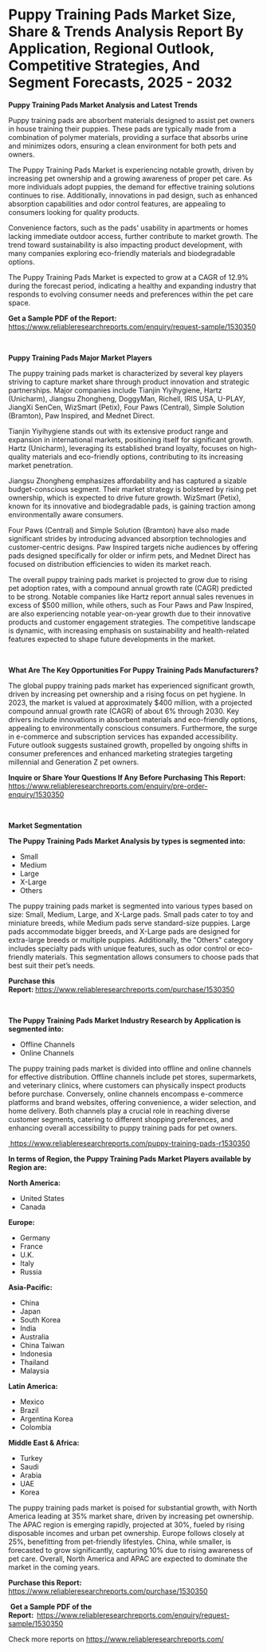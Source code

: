 <p><h1>Puppy Training Pads Market Size, Share & Trends Analysis Report By Application, Regional Outlook, Competitive Strategies, And Segment Forecasts, 2025 - 2032</h1></p><p><strong>Puppy Training Pads Market Analysis and Latest Trends</strong></p>
<p><p>Puppy training pads are absorbent materials designed to assist pet owners in house training their puppies. These pads are typically made from a combination of polymer materials, providing a surface that absorbs urine and minimizes odors, ensuring a clean environment for both pets and owners. </p><p>The Puppy Training Pads Market is experiencing notable growth, driven by increasing pet ownership and a growing awareness of proper pet care. As more individuals adopt puppies, the demand for effective training solutions continues to rise. Additionally, innovations in pad design, such as enhanced absorption capabilities and odor control features, are appealing to consumers looking for quality products. </p><p>Convenience factors, such as the pads' usability in apartments or homes lacking immediate outdoor access, further contribute to market growth. The trend toward sustainability is also impacting product development, with many companies exploring eco-friendly materials and biodegradable options. </p><p>The Puppy Training Pads Market is expected to grow at a CAGR of 12.9% during the forecast period, indicating a healthy and expanding industry that responds to evolving consumer needs and preferences within the pet care space.</p></p>
<p><strong>Get a Sample PDF of the Report:&nbsp;</strong> <a href="https://www.reliableresearchreports.com/enquiry/request-sample/1530350?utm_campaign=3349&utm_medium=2&utm_source=Github&utm_content=ia&utm_term=04042025&utm_id=puppy-training-pads">https://www.reliableresearchreports.com/enquiry/request-sample/1530350</a></p>
<p>&nbsp;</p>
<p><strong>Puppy Training Pads Major Market Players</strong></p>
<p><p>The puppy training pads market is characterized by several key players striving to capture market share through product innovation and strategic partnerships. Major companies include Tianjin Yiyihygiene, Hartz (Unicharm), Jiangsu Zhongheng, DoggyMan, Richell, IRIS USA, U-PLAY, JiangXi SenCen, WizSmart (Petix), Four Paws (Central), Simple Solution (Bramton), Paw Inspired, and Mednet Direct.</p><p>Tianjin Yiyihygiene stands out with its extensive product range and expansion in international markets, positioning itself for significant growth. Hartz (Unicharm), leveraging its established brand loyalty, focuses on high-quality materials and eco-friendly options, contributing to its increasing market penetration. </p><p>Jiangsu Zhongheng emphasizes affordability and has captured a sizable budget-conscious segment. Their market strategy is bolstered by rising pet ownership, which is expected to drive future growth. WizSmart (Petix), known for its innovative and biodegradable pads, is gaining traction among environmentally aware consumers.</p><p>Four Paws (Central) and Simple Solution (Bramton) have also made significant strides by introducing advanced absorption technologies and customer-centric designs. Paw Inspired targets niche audiences by offering pads designed specifically for older or infirm pets, and Mednet Direct has focused on distribution efficiencies to widen its market reach.</p><p>The overall puppy training pads market is projected to grow due to rising pet adoption rates, with a compound annual growth rate (CAGR) predicted to be strong. Notable companies like Hartz report annual sales revenues in excess of $500 million, while others, such as Four Paws and Paw Inspired, are also experiencing notable year-on-year growth due to their innovative products and customer engagement strategies. The competitive landscape is dynamic, with increasing emphasis on sustainability and health-related features expected to shape future developments in the market.</p></p>
<p>&nbsp;</p>
<p><strong>What Are The Key Opportunities For Puppy Training Pads Manufacturers?</strong></p>
<p><p>The global puppy training pads market has experienced significant growth, driven by increasing pet ownership and a rising focus on pet hygiene. In 2023, the market is valued at approximately $400 million, with a projected compound annual growth rate (CAGR) of about 6% through 2030. Key drivers include innovations in absorbent materials and eco-friendly options, appealing to environmentally conscious consumers. Furthermore, the surge in e-commerce and subscription services has expanded accessibility. Future outlook suggests sustained growth, propelled by ongoing shifts in consumer preferences and enhanced marketing strategies targeting millennial and Generation Z pet owners.</p></p>
<p><strong>Inquire or Share Your Questions If Any Before Purchasing This Report:</strong> <a href="https://www.reliableresearchreports.com/enquiry/pre-order-enquiry/1530350?utm_campaign=3349&utm_medium=2&utm_source=Github&utm_content=ia&utm_term=04042025&utm_id=puppy-training-pads">https://www.reliableresearchreports.com/enquiry/pre-order-enquiry/1530350</a></p>
<p>&nbsp;</p>
<p><strong>Market Segmentation</strong></p>
<p><strong>The Puppy Training Pads Market Analysis by types is segmented into:</strong></p>
<p><ul><li>Small</li><li>Medium</li><li>Large</li><li>X-Large</li><li>Others</li></ul></p>
<p><p>The puppy training pads market is segmented into various types based on size: Small, Medium, Large, and X-Large pads. Small pads cater to toy and miniature breeds, while Medium pads serve standard-size puppies. Large pads accommodate bigger breeds, and X-Large pads are designed for extra-large breeds or multiple puppies. Additionally, the "Others" category includes specialty pads with unique features, such as odor control or eco-friendly materials. This segmentation allows consumers to choose pads that best suit their pet’s needs.</p></p>
<p><strong>Purchase this Report:&nbsp;</strong><a href="https://www.reliableresearchreports.com/purchase/1530350?utm_campaign=3349&utm_medium=2&utm_source=Github&utm_content=ia&utm_term=04042025&utm_id=puppy-training-pads">https://www.reliableresearchreports.com/purchase/1530350</a></p>
<p>&nbsp;</p>
<p><strong>The Puppy Training Pads Market Industry Research by Application is segmented into:</strong></p>
<p><ul><li>Offline Channels</li><li>Online Channels</li></ul></p>
<p><p>The puppy training pads market is divided into offline and online channels for effective distribution. Offline channels include pet stores, supermarkets, and veterinary clinics, where customers can physically inspect products before purchase. Conversely, online channels encompass e-commerce platforms and brand websites, offering convenience, a wider selection, and home delivery. Both channels play a crucial role in reaching diverse customer segments, catering to different shopping preferences, and enhancing overall accessibility to puppy training pads for pet owners.</p></p>
<p><a href="https://www.reliableresearchreports.com/puppy-training-pads-r1530350?utm_campaign=3349&utm_medium=2&utm_source=Github&utm_content=ia&utm_term=04042025&utm_id=puppy-training-pads">&nbsp;https://www.reliableresearchreports.com/puppy-training-pads-r1530350</a></p>
<p><strong>In terms of Region, the Puppy Training Pads Market Players available by Region are:</strong></p>
<p>
    <p> <strong> North America: </strong>
        <ul>
            <li>United States</li>
            <li>Canada</li>
        </ul>
        </p> 
    <p> <strong> Europe: </strong>
        <ul>
            <li>Germany</li>
            <li>France</li>
            <li>U.K.</li>
            <li>Italy</li>
            <li>Russia</li>
        </ul>
        </p> 
    <p> <strong> Asia-Pacific: </strong>
        <ul>
            <li>China</li>
            <li>Japan</li>
            <li>South Korea</li>
            <li>India</li>
            <li>Australia</li>
            <li>China Taiwan</li>
            <li>Indonesia</li>
            <li>Thailand</li>
            <li>Malaysia</li>
        </ul>
        </p> 
    <p> <strong> Latin America: </strong>
        <ul>
            <li>Mexico</li>
            <li>Brazil</li>
            <li>Argentina Korea</li>
            <li>Colombia</li>
        </ul>
        </p> 
    <p> <strong> Middle East & Africa: </strong>
        <ul>
            <li>Turkey</li>
            <li>Saudi</li>
            <li>Arabia</li>
            <li>UAE</li>
            <li>Korea</li>
        </ul>
    </p>
    </p>
<p><p>The puppy training pads market is poised for substantial growth, with North America leading at 35% market share, driven by increasing pet ownership. The APAC region is emerging rapidly, projected at 30%, fueled by rising disposable incomes and urban pet ownership. Europe follows closely at 25%, benefitting from pet-friendly lifestyles. China, while smaller, is forecasted to grow significantly, capturing 10% due to rising awareness of pet care. Overall, North America and APAC are expected to dominate the market in the coming years.</p></p>
<p><strong>Purchase this Report: </strong><a href="https://www.reliableresearchreports.com/purchase/1530350?utm_campaign=3349&utm_medium=2&utm_source=Github&utm_content=ia&utm_term=04042025&utm_id=puppy-training-pads">https://www.reliableresearchreports.com/purchase/1530350</a></p>
<p>&nbsp;<strong>Get a Sample PDF of the Report:&nbsp;&nbsp;</strong><a href="https://www.reliableresearchreports.com/enquiry/request-sample/1530350?utm_campaign=3349&utm_medium=2&utm_source=Github&utm_content=ia&utm_term=04042025&utm_id=puppy-training-pads">https://www.reliableresearchreports.com/enquiry/request-sample/1530350</a></p>
<p><strong></strong></p>
<p>Check more reports on <a href="https://www.reliableresearchreports.com/?utm_campaign=3349&utm_medium=2&utm_source=Github&utm_content=ia&utm_term=04042025&utm_id=puppy-training-pads">https://www.reliableresearchreports.com/</a></p>